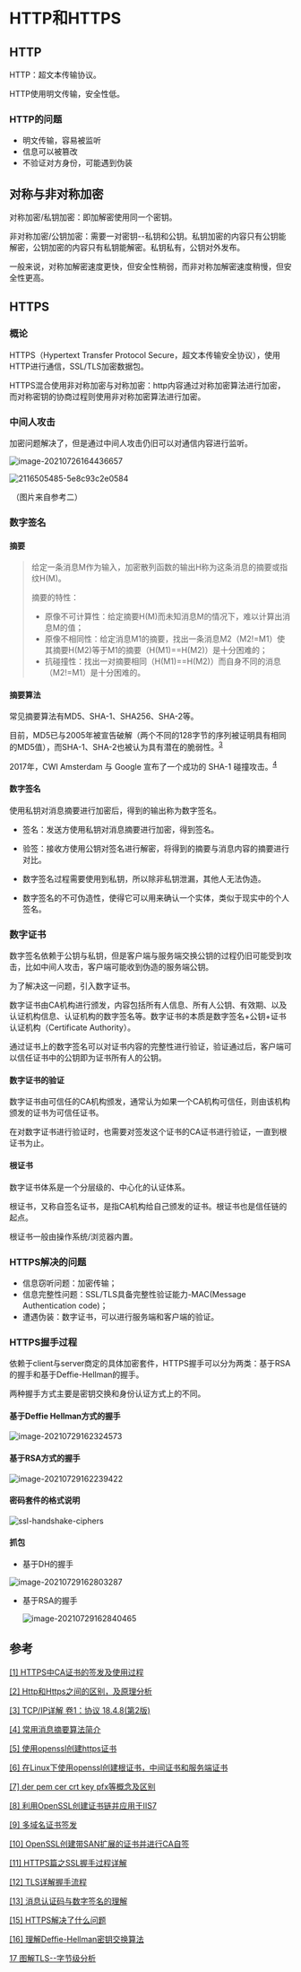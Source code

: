 # HTTP和HTTPS

## HTTP

HTTP：超文本传输协议。

HTTP使用明文传输，安全性低。

### HTTP的问题

* 明文传输，容易被监听
* 信息可以被篡改
* 不验证对方身份，可能遇到伪装

## 对称与非对称加密

对称加密/私钥加密：即加解密使用同一个密钥。

非对称加密/公钥加密：需要一对密钥--私钥和公钥。私钥加密的内容只有公钥能解密，公钥加密的内容只有私钥能解密。私钥私有，公钥对外发布。

一般来说，对称加解密速度更快，但安全性稍弱，而非对称加解密速度稍慢，但安全性更高。

## HTTPS

### 概论

HTTPS（Hypertext Transfer Protocol Secure，超文本传输安全协议），使用HTTP进行通信，SSL/TLS加密数据包。

HTTPS混合使用非对称加密与对称加密：http内容通过对称加密算法进行加密，而对称密钥的协商过程则使用非对称加密算法进行加密。

### 中间人攻击

加密问题解决了，但是通过中间人攻击仍旧可以对通信内容进行监听。

![image-20210726164436657](https://raw.githubusercontent.com/Abug0/Typora-Pics/master/pics/Typora20210726180127.png)

![2116505485-5e8c93c2e0584](https://raw.githubusercontent.com/Abug0/Typora-Pics/master/pics/Typora20210726215140.png)

​							（图片来自参考二）

### 数字签名

#### 摘要

> 给定一条消息M作为输入，加密散列函数的输出H称为这条消息的摘要或指纹H(M)。
>
> 摘要的特性：
>
> * 原像不可计算性：给定摘要H(M)而未知消息M的情况下，难以计算出消息M的值；
> * 原像不相同性：给定消息M1的摘要，找出一条消息M2（M2!=M1）使其摘要H(M2)等于M1的摘要（H(M1)==H(M2)）是十分困难的；
> * 抗碰撞性：找出一对摘要相同（H(M1)==H(M2)）而自身不同的消息（M2!=M1）是十分困难的。

#### 摘要算法

常见摘要算法有MD5、SHA-1、SHA256、SHA-2等。

目前，MD5已与2005年被宣告破解（两个不同的128字节的序列被证明具有相同的MD5值），而SHA-1、SHA-2也被认为具有潜在的脆弱性。<sup><a href='#ref1'>3</a></sup> 

2017年，CWI Amsterdam 与 Google 宣布了一个成功的 SHA-1 碰撞攻击。<sup><a href='#ref4'>4</a></sup>

#### 数字签名

使用私钥对消息摘要进行加密后，得到的输出称为数字签名。

* 签名：发送方使用私钥对消息摘要进行加密，得到签名。

* 验签：接收方使用公钥对签名进行解密，将得到的摘要与消息内容的摘要进行对比。

* 数字签名过程需要使用到私钥，所以除非私钥泄漏，其他人无法伪造。
* 数字签名的不可伪造性，使得它可以用来确认一个实体，类似于现实中的个人签名。

### 数字证书

数字签名依赖于公钥与私钥，但是客户端与服务端交换公钥的过程仍旧可能受到攻击，比如中间人攻击，客户端可能收到伪造的服务端公钥。

为了解决这一问题，引入数字证书。

数字证书由CA机构进行颁发，内容包括所有人信息、所有人公钥、有效期、以及认证机构信息、认证机构的数字签名等。数字证书的本质是数字签名+公钥+证书认证机构（Certificate Authority）。

通过证书上的数字签名可以对证书内容的完整性进行验证，验证通过后，客户端可以信任证书中的公钥即为证书所有人的公钥。

#### 数字证书的验证

数字证书由可信任的CA机构颁发，通常认为如果一个CA机构可信任，则由该机构颁发的证书为可信任证书。

在对数字证书进行验证时，也需要对签发这个证书的CA证书进行验证，一直到根证书为止。

#### 根证书

数字证书体系是一个分层级的、中心化的认证体系。

根证书，又称自签名证书，是指CA机构给自己颁发的证书。根证书也是信任链的起点。

根证书一般由操作系统/浏览器内置。

### HTTPS解决的问题

* 信息窃听问题：加密传输；
* 信息完整性问题：SSL/TLS具备完整性验证能力-MAC(Message Authentication code)；
* 遭遇伪装：数字证书，可以进行服务端和客户端的验证。

### HTTPS握手过程

依赖于client与server商定的具体加密套件，HTTPS握手可以分为两类：基于RSA的握手和基于Deffie-Hellman的握手。

两种握手方式主要是密钥交换和身份认证方式上的不同。

#### 基于Deffie Hellman方式的握手

![image-20210729162324573](https://raw.githubusercontent.com/Abug0/Typora-Pics/master/pics/Typora20210729162324.png)

#### 基于RSA方式的握手

![image-20210729162239422](https://raw.githubusercontent.com/Abug0/Typora-Pics/master/pics/Typora20210729162239.png)

#### 密码套件的格式说明

![ssl-handshake-ciphers](https://raw.githubusercontent.com/Abug0/Typora-Pics/master/pics/Typora20210729162702.png)

#### 抓包

* 基于DH的握手

![image-20210729162803287](https://raw.githubusercontent.com/Abug0/Typora-Pics/master/pics/Typora20210729162803.png)

* 基于RSA的握手

  ![image-20210729162840465](https://raw.githubusercontent.com/Abug0/Typora-Pics/master/pics/Typora20210729162840.png)

## 参考

[[1] HTTPS中CA证书的签发及使用过程](https://www.cnblogs.com/xdyixia/p/11610102.html)

[[2] Http和Https之间的区别，及原理分析](https://segmentfault.com/a/1190000022294393)

[[3] TCP/IP详解 卷1：协议 18.4.8(第2版)]()

[[4] 常用消息摘要算法简介](https://cloud.tencent.com/developer/article/1584742)

[[5] 使用openssl创建https证书](https://cloud.tencent.com/developer/article/1548350)

[[6] 在Linux下使用openssl创建根证书，中间证书和服务端证书](https://www.digac.cc/2020/06/use_openssl_to_create_root_certificate_intermediate_certificate_and_server_certificate.html)

[[7] der pem cer crt key pfx等概念及区别](https://blog.51cto.com/wushank/1915795)

[[8] 利用OpenSSL创建证书链并应用于IIS7](https://blog.csdn.net/HANQIAN12345/article/details/101971671)

[[9] 多域名证书签发](https://blog.opensvc.net/duo-yu-ming-zheng-shu-qian-fa/)

[[10] OpenSSL创建带SAN扩展的证书并进行CA自签](https://monkeywie.cn/2019/11/15/create-ssl-cert-with-san/)

[[11] HTTPS篇之SSL握手过程详解](https://razeencheng.com/post/ssl-handshake-detail.html)

[[12] TLS详解握手流程](https://juejin.cn/post/6895624327896432654)

[[13] 消息认证码与数字签名的理解](https://juejin.cn/post/6844904158319869960)

[[15] HTTPS解决了什么问题](https://segmentfault.com/a/1190000022012971)

[[16] 理解Deffie-Hellman密钥交换算法](http://wsfdl.com/algorithm/2016/02/04/%E7%90%86%E8%A7%A3Diffie-Hellman%E5%AF%86%E9%92%A5%E4%BA%A4%E6%8D%A2%E7%AE%97%E6%B3%95.html)

[17 图解TLS--字节级分析](https://tls.ulfheim.net/)

